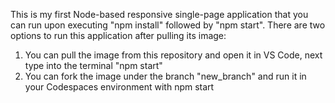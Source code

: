This is my first Node-based responsive single-page application that you can run upon executing "npm install" followed by "npm start".
There are two options to run this application after pulling its image:
1) You can pull the image from this repository and open it in VS Code, next type into the terminal "npm start"
2) You can fork the image under the branch "new_branch" and run it in your Codespaces environment with npm start
